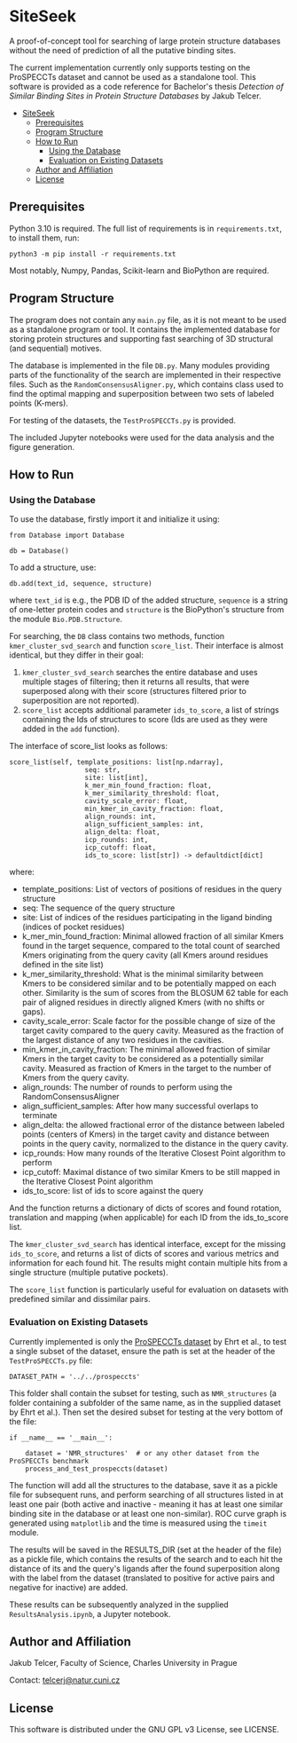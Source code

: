 # SiteSeek

A proof-of-concept tool for searching of large protein structure databases without the need of prediction of all the putative binding sites.

The current implementation currently only supports testing on the ProSPECCTs dataset and cannot be used as a standalone tool.
This software is provided as a code reference for Bachelor's thesis *Detection of Similar Binding Sites in
Protein Structure Databases* by Jakub Telcer.

<!-- TOC -->
* [SiteSeek](#siteseek)
  * [Prerequisites](#prerequisites)
  * [Program Structure](#program-structure)
  * [How to Run](#how-to-run)
    * [Using the Database](#using-the-database)
    * [Evaluation on Existing Datasets](#evaluation-on-existing-datasets)
  * [Author and Affiliation](#author-and-affiliation)
  * [License](#license)
<!-- TOC -->

## Prerequisites

Python 3.10 is required. The full list of requirements is in `requirements.txt`, to install them, run:

`python3 -m pip install -r requirements.txt`

Most notably, Numpy, Pandas, Scikit-learn and BioPython are required.

## Program Structure

The program does not contain any `main.py` file, as it is not meant to be used as a standalone program or tool.
It contains the implemented database for storing protein structures and supporting fast searching of 3D structural
(and sequential) motives. 

The database is implemented in the file `DB.py`. Many modules providing parts of the functionality of the search are
implemented in their respective files. Such as the `RandomConsensusAligner.py`, which contains class used to find the
optimal mapping and superposition between two sets of labeled points (K-mers).

For testing of the datasets, the `TestProSPECCTs.py` is provided.

The included Jupyter notebooks were used for the data analysis and the figure generation.

## How to Run

### Using the Database

To use the database, firstly import it and initialize it using:

```python3
from Database import Database

db = Database()
```

To add a structure, use:

```python3
db.add(text_id, sequence, structure)
```

where `text_id` is e.g., the PDB ID of the added structure, `sequence` is a string of one-letter protein codes 
and `structure` is the BioPython's structure from the module `Bio.PDB.Structure`.

For searching, the `DB` class contains two methods, function `kmer_cluster_svd_search` and function `score_list`.
Their interface is almost identical, but they differ in their goal:

1. `kmer_cluster_svd_search` searches the entire database and uses multiple stages of filtering; then it returns
all results, that were superposed along with their score (structures filtered prior to superposition are not reported).
2. `score_list` accepts additional parameter `ids_to_score`, a list of strings containing the Ids of structures to score
   (Ids are used as they were added in the `add` function).

The interface of score_list looks as follows:

```python3
score_list(self, template_positions: list[np.ndarray],
                   seq: str,
                   site: list[int],
                   k_mer_min_found_fraction: float,
                   k_mer_similarity_threshold: float,
                   cavity_scale_error: float,
                   min_kmer_in_cavity_fraction: float,
                   align_rounds: int,
                   align_sufficient_samples: int,
                   align_delta: float,
                   icp_rounds: int,
                   icp_cutoff: float,
                   ids_to_score: list[str]) -> defaultdict[dict]
```

where:

- template_positions: List of vectors of positions of residues in the query structure
- seq: The sequence of the query structure
- site: List of indices of the residues participating in the ligand binding (indices of pocket residues)
- k_mer_min_found_fraction: Minimal allowed fraction of all similar Kmers found in the target sequence,
        compared to the total count of searched Kmers originating from the query cavity (all Kmers around residues
        defined in the site list)
- k_mer_similarity_threshold: What is the minimal similarity between Kmers to be considered similar and
        to be potentially mapped on each other. Similarity is the sum of scores from the BLOSUM 62 table for each
        pair of aligned residues in directly aligned Kmers (with no shifts or gaps).
- cavity_scale_error: Scale factor for the possible change of size of the target cavity compared to the
        query cavity. Measured as the fraction of the largest distance of any two residues in the cavities.
- min_kmer_in_cavity_fraction: The minimal allowed fraction of similar Kmers in the target cavity to be
        considered as a potentially similar cavity. Measured as fraction of Kmers in the target to the number of Kmers
        from the query cavity.
- align_rounds: The number of rounds to perform using the RandomConsensusAligner
- align_sufficient_samples: After how many successful overlaps to terminate
- align_delta: the allowed fractional error of the distance between labeled points (centers of Kmers) in
        the target cavity and distance between points in the query cavity, normalized to the distance in the query
        cavity.
- icp_rounds: How many rounds of the Iterative Closest Point algorithm to perform
- icp_cutoff: Maximal distance of two similar Kmers to be still mapped in the Iterative Closest Point
        algorithm
- ids_to_score: list of ids to score against the query

And the function returns a dictionary of dicts of scores and found rotation, translation and mapping (when applicable) for
        each ID from the ids_to_score list.

The `kmer_cluster_svd_search` has identical interface, except for the missing `ids_to_score`, and returns a list of dicts of scores and various metrics and information for each found hit. The results might
        contain multiple hits from a single structure (multiple putative pockets).

The `score_list` function is particularly useful for evaluation on datasets with predefined similar and dissimilar pairs.

### Evaluation on Existing Datasets

Currently implemented is only the [ProSPECCTs dataset](https://journals.plos.org/ploscompbiol/article?id=10.1371/journal.pcbi.1006483#sec016)
by Ehrt et al., to test a single subset of the dataset, ensure the path is set at the header of the `TestProSPECCTs.py` file:

```python3
DATASET_PATH = '../../prospeccts'
```

This folder shall contain the subset for testing, such as `NMR_structures` (a folder containing a subfolder of the same name, as in the supplied dataset by Ehrt et al.).
Then set the desired subset for testing at the very bottom of the file:

```python3
if __name__ == '__main__':

    dataset = 'NMR_structures'  # or any other dataset from the ProSPECCTs benchmark
    process_and_test_prospeccts(dataset)
```

The function will add all the structures to the database, save it as a pickle file for subsequent runs, and
perform searching of all structures listed in at least one pair (both active and inactive - meaning it has at least one
similar binding site in the database or at least one non-similar). ROC curve graph is generated using `matplotlib` and the
time is measured using the `timeit` module.

The results will be saved in the RESULTS_DIR (set at the header of the file) as a pickle file, which contains 
the results of the search and to each hit the distance of its and the query's ligands after the found superposition
along with the label from the dataset (translated to positive for active pairs and negative for inactive) are added.

These results can be subsequently analyzed in the supplied `ResultsAnalysis.ipynb`, a Jupyter notebook.

## Author and Affiliation

Jakub Telcer, Faculty of Science, Charles University in Prague

Contact: telcerj@natur.cuni.cz

## License

This software is distributed under the GNU GPL v3 License, see LICENSE.
